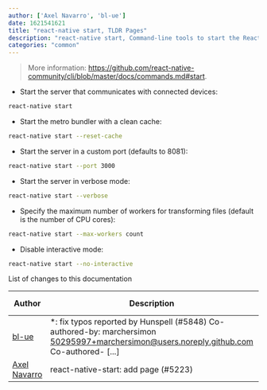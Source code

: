 ```yaml
---
author: ['Axel Navarro', 'bl-ue']
date: 1621541621
title: "react-native start, TLDR Pages"
description: "react-native start, Command-line tools to start the React Native server."
categories: "common"
---
```

> More information: <https://github.com/react-native-community/cli/blob/master/docs/commands.md#start>.

- Start the server that communicates with connected devices:

```bash
react-native start
```

- Start the metro bundler with a clean cache:

```bash
react-native start --reset-cache
```

- Start the server in a custom port (defaults to 8081):

```bash
react-native start --port 3000
```

- Start the server in verbose mode:

```bash
react-native start --verbose
```

- Specify the maximum number of workers for transforming files (default is the number of CPU cores):

```bash
react-native start --max-workers count
```

- Disable interactive mode:

```bash
react-native start --no-interactive
```
List of changes to this documentation


Author | Description | ISO 8601 Date | GitHub link
------|-----|-----|-----
[bl-ue](mailto:54780737+bl-ue@users.noreply.github.com) | *: fix typos reported by Hunspell (#5848) Co-authored-by: marchersimon <50295997+marchersimon@users.noreply.github.com> Co-authored- [...] | 2021-05-20T22:13:41 | [8ebd171d6f00](https://github.com/tldr-pages/tldr/commit/8ebd171d6f001698709fefc02b1fd5cc9f3a99c4)
[Axel Navarro](mailto:navarroaxel@gmail.com) | react-native-start: add page (#5223) | 2021-02-11T18:11:41 | [e3444bf64375](https://github.com/tldr-pages/tldr/commit/e3444bf64375e049c544ca5d9ffa66182e1e6b10)

